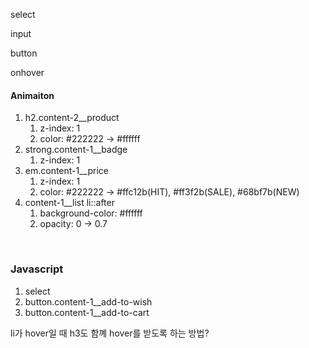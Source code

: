 select

input

button



onhover

#### Animaiton

1. h2.content-2__product
   1. z-index: 1
   2. color: #222222 → #ffffff
2. strong.content-1__badge
   1. z-index: 1
3. em.content-1__price
   1. z-index: 1
   2. color: #222222 → #ffc12b(HIT), #ff3f2b(SALE),  #68bf7b(NEW)
4. content-1__list li::after
   1. background-color: #ffffff
   2. opacity: 0 → 0.7

<br />

### Javascript

1. select
2. button.content-1__add-to-wish
3. button.content-1__add-to-cart



li가 hover일 때 h3도 함꼐 hover를 받도록 하는 방법?